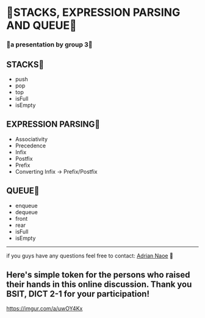 # 👋STACKS, EXPRESSION PARSING AND QUEUE👋
### 🌟a presentation by group 3🌟


## STACKS🌟
- push
- pop
- top
- isFull
- isEmpty


## EXPRESSION PARSING🌟
 - Associativity
 - Precedence
 - Infix
 - Postfix
 - Prefix
 - Converting Infix -> Prefix/Postfix


## QUEUE🌟
- enqueue
- dequeue
- front
- rear
- isFull
- isEmpty

---

if you guys have any questions feel free to contact:
[Adrian Naoe](https://www.facebook.com/tyla.naoe.24) 🌟

## Here's simple token for the persons who raised their hands in this online discussion. Thank you BSIT, DICT 2-1 for your participation!
https://imgur.com/a/uwOY4Kx
